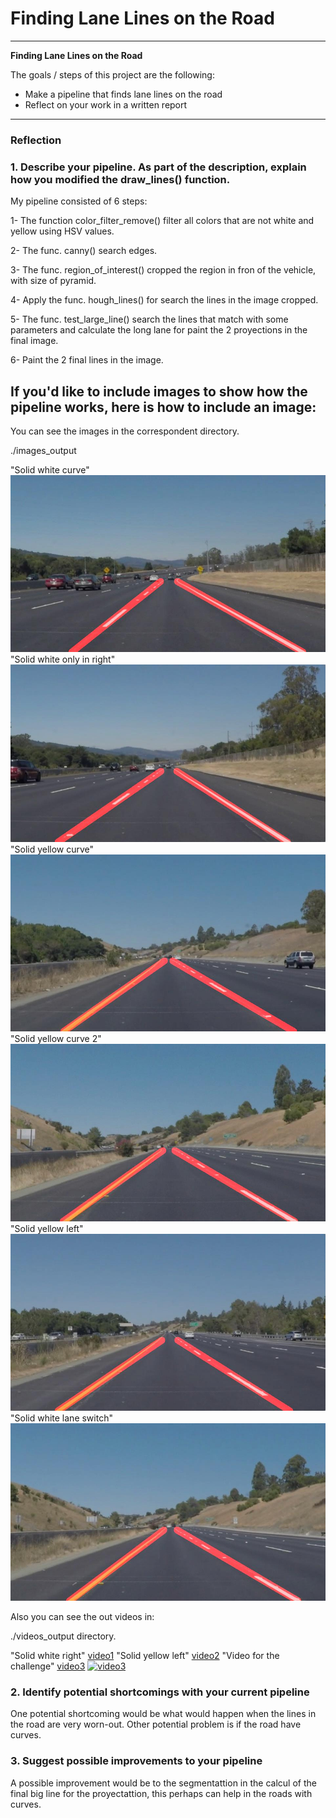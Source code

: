 # **Finding Lane Lines on the Road** 


---

**Finding Lane Lines on the Road**

The goals / steps of this project are the following:
* Make a pipeline that finds lane lines on the road
* Reflect on your work in a written report


[//]: # (Image References)

[image1]: ./images_output/solidWhiteCurve.jpg "Solid white curve"
[image2]: ./images_output/solidWhiteRight.jpg "Solid white only in right"
[image3]: ./images_output/solidYellowCurve.jpg "Solid yellow curve"
[image4]: ./images_output/solidYellowCurve2.jpg "Solid yellow curve 2"
[image5]: ./images_output/solidYellowLeft.jpg "Solid yellow left"
[image6]: ./images_output/whiteCarLaneSwitch.jpg "Solid white lane switch"

[video1]: ./videos_output/solidWhiteRight.mp4 "Solid white right"
[video2]: ./videos_output/solidYellowLeft.mp4 "Solid yellow left"
[video3]: ./videos_output/challenge.mp4 "Video for the challenge"


---

### Reflection

### 1. Describe your pipeline. As part of the description, explain how you modified the draw_lines() function.

My pipeline consisted of 6 steps:

1- The function color_filter_remove() filter all colors that are not white and yellow using HSV values.

2- The func. canny() search edges.

3- The func. region_of_interest() cropped the region in fron of the vehicle, with size of pyramid.

4- Apply the func. hough_lines() for search the lines in the image cropped.

5- The func. test_large_line() search the lines that match with some parameters and calculate the long lane for paint the 2 proyections in the final image.

6- Paint the 2 final lines in the image.



## If you'd like to include images to show how the pipeline works, here is how to include an image: 

You can see the images in the correspondent directory.

./images_output

"Solid white curve"
![alt text][image1]
"Solid white only in right"
![alt text][image2]
"Solid yellow curve"
![alt text][image3]
"Solid yellow curve 2"
![alt text][image4]
"Solid yellow left"
![alt text][image5]
"Solid white lane switch"
![alt text][image6]

Also you can see the out videos in:

./videos_output directory.

"Solid white right"
[video1]
"Solid yellow left"
[video2]
"Video for the challenge"
[video3]
[![video3](https://j.gifs.com/2xQjJj.gif)](video3)



### 2. Identify potential shortcomings with your current pipeline



One potential shortcoming would be what would happen when the lines in the road are very worn-out.
Other potential problem is if the road have curves.


### 3. Suggest possible improvements to your pipeline

A possible improvement would be to the segmentattion in the calcul of the final big line for the proyectattion, this perhaps can help in the roads with curves.
